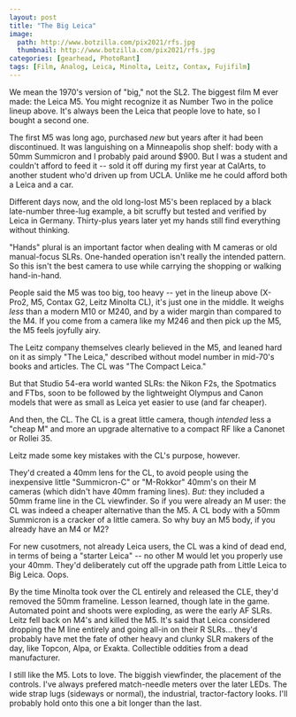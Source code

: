 ```yaml
---
layout: post
title: "The Big Leica"
image:
  path: http://www.botzilla.com/pix2021/rfs.jpg
  thumbnail: http://www.botzilla.com/pix2021/rfs.jpg
categories: [gearhead, PhotoRant]
tags: [Film, Analog, Leica, Minolta, Leitz, Contax, Fujifilm]
---
```


We mean the 1970's version of "big," not the SL2. The biggest film M ever made: the Leica M5. You might recognize it as Number Two in the police lineup above. It's always been the Leica that people love to hate, so I bought a second one.

The first M5 was long ago, purchased _new_ but years after it had been discontinued. It was languishing on a Minneapolis shop shelf: body with a 50mm Summicron and I probably paid around $900. But I was a student and couldn't afford to feed it -- sold it off during my first year at CalArts, to another student who'd driven up from UCLA. Unlike me he could afford both a Leica and a car.

<!--more-->

Different days now, and the old long-lost M5's been replaced by a black late-number three-lug example, a bit scruffy but tested and verified by Leica in Germany. Thirty-plus years later yet my hands still find everything without thinking. 

"Hands" plural is an important factor when dealing with M cameras or old manual-focus SLRs. One-handed operation isn't really the intended pattern. So this isn't the best camera to use while carrying the shopping or walking hand-in-hand.

People said the M5 was too big, too heavy -- yet in the lineup above (X-Pro2, M5, Contax G2, Leitz Minolta CL), it's just one in the middle. It weighs _less_ than a modern M10 or M240, and by a wider margin than compared to the M4. If you come from a camera like my M246 and then pick up the M5, the M5 feels joyfully airy.

The Leitz company themselves clearly believed in the M5, and leaned hard on it as simply "The Leica," described without model number in mid-70's books and articles. The CL was "The Compact Leica."

But that Studio 54-era world wanted SLRs: the Nikon F2s, the Spotmatics and FTbs, soon to be followed by the lightweight Olympus and Canon models that were as small as Leica yet easier to use (and far cheaper).

And then, the CL. The CL is a great little camera, though _intended_ less a "cheap M" and more an upgrade alternative to a compact RF like a Canonet or Rollei 35.

Leitz made some key mistakes with the CL's purpose, however.

They'd created a 40mm lens for the CL, to avoid people using the inexpensive little "Summicron-C" or "M-Rokkor" 40mm's on their M cameras (which didn't have 40mm framing lines). _But:_ they included a 50mm frame line in the CL viewfinder. So if you were already an M user: the CL was indeed a cheaper alternative than the M5. A CL body with a 50mm Summicron is a cracker of a little camera. So why buy an M5 body, if you already have an M4 or M2?

For new cusotmers, not already Leica users, the CL was a kind of dead end, in terms of being a "starter Leica" -- no other M would let you properly use your 40mm. They'd deliberately cut off the upgrade path from Little Leica to Big Leica. Oops.

By the time Minolta took over the CL entirely and released the CLE, they'd removed the 50mm frameline. Lesson learned, though late in the game. Automated point and shoots were exploding, as were the early AF SLRs. Leitz fell back on M4's and killed the M5. It's said that Leica considered dropping the M line entirely and going all-in on their R SLRs... they'd probably have met the fate of other heavy and clunky SLR makers of the day, like Topcon, Alpa, or Exakta. Collectible oddities from a dead manufacturer.

I still like the M5. Lots to love. The biggish viewfinder, the placement of the controls. I've always prefered match-needle meters over the later LEDs. The wide strap lugs (sideways or normal), the industrial, tractor-factory looks. I'll probably hold onto this one a bit longer than the last.